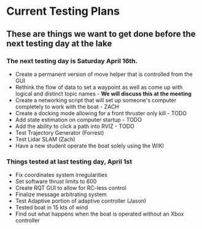# **Current Testing Plans**

## These are things we want to get done before the next testing day at the lake
### The next testing day is Saturday April 16th. 
* Create a permanent version of move helper that is controlled from the GUI
* Rethink the flow of data to set a waypoint as well as come up with logical and distinct topic names - **We will discuss this at the meeting**
* Create a networking script that will set up someone's computer completely to work with the boat - ZACH
* Create a docking mode allowing for a front thruster only kill - TODO
* Add state estimation on computer startup - TODO
* Add the ability to click a path into RVIZ - TODO
* Test Trajectory Generator (Forrest)
* Test Lidar SLAM (Zach)
* Have a new student operate the boat solely using the WIKI

### Things tested at last testing day, April 1st
* Fix coordinates system irregularities
* Set software thrust limits to 600
* Create RQT GUI to allow for RC-less control
* Finalize message arbitrating system
* Test Adaptive portion of adaptive controller (Jason)
* Tested boat in 15 kts of wind
* Find out what happens when the boat is operated without an Xbox controller